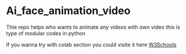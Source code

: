 # Ai_face_animation_video

Thie repo helps who wants to animate any videos with own video this is type of modular codes in python 

If you wanna try with colab section you could visite it here  <a href="https://colab.research.google.com/drive/1GKN2srZ3eq8csMqicjYMl6HoC_45xhPk?usp=sharing">W3Schools</a>
